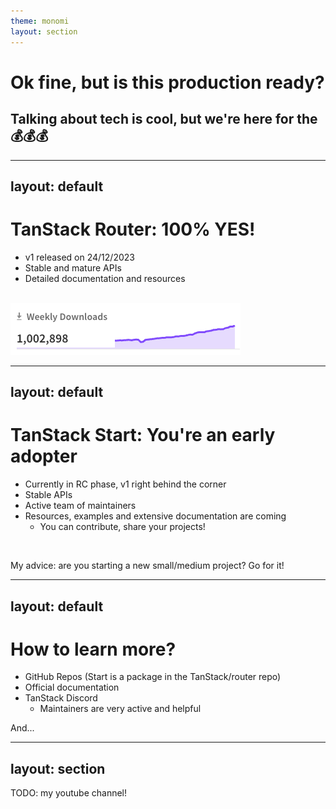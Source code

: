 ```yaml
---
theme: monomi
layout: section
---
```


# Ok fine, but is this production ready?

## Talking about tech is cool, but we're here for the 💰💰💰

---
layout: default
---

# TanStack Router: 100% YES! 

- v1 released on 24/12/2023
- Stable and mature APIs
- Detailed documentation and resources

<br />

<img src=".demo/slides/img/router-npm.png" alt="TanStack Router Stats"/>

---
layout: default
---

# TanStack Start: You're an early adopter

- Currently in RC phase, v1 right behind the corner
- Stable APIs
- Active team of maintainers
- Resources, examples and extensive documentation are coming
  - You can contribute, share your projects!

<br />

My advice: are you starting a new small/medium project? Go for it!

---
layout: default
---

# How to learn more?

- GitHub Repos (Start is a package in the TanStack/router repo)
- Official documentation
- TanStack Discord
  - Maintainers are very active and helpful

And...

---
layout: section
---

TODO: my youtube channel!